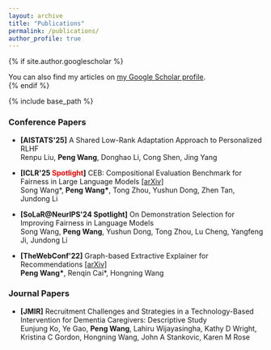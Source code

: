 ```yaml
---
layout: archive
title: "Publications"
permalink: /publications/
author_profile: true
---
```


{% if site.author.googlescholar %}
  <div class="wordwrap">You can also find my articles on <a href="{{site.author.googlescholar}}">my Google Scholar profile</a>.</div>
{% endif %}

{% include base_path %}

<!-- New style rendering if publication categories are defined -->
<!-- {% if site.publication_category %}
  {% for category in site.publication_category  %}
    {% assign title_shown = false %}
    {% for post in site.publications reversed %}
      {% if post.category != category[0] %}
        {% continue %}
      {% endif %}
      {% unless title_shown %}
        <h2>{{ category[1].title }}</h2><hr />
        {% assign title_shown = true %}
      {% endunless %}
      {% include archive-single.html %}
    {% endfor %}
  {% endfor %}
{% else %}
  {% for post in site.publications reversed %}
    {% include archive-single.html %}
  {% endfor %}
{% endif %} -->

### Conference Papers
- **[AISTATS'25]** A Shared Low-Rank Adaptation Approach to Personalized RLHF  
  Renpu Liu, **Peng Wang**, Donghao Li, Cong Shen, Jing Yang
- **[ICLR'25 <span style="color: red;">Spotlight</span>]** CEB: Compositional Evaluation Benchmark for Fairness in Large Language Models [[arXiv]](https://arxiv.org/abs/2407.02408)  
  Song Wang\*, **Peng Wang\***, Tong Zhou, Yushun Dong, Zhen Tan, Jundong Li 

- **[SoLaR@NeurIPS'24 Spotlight]** On Demonstration Selection for Improving Fairness in Language Models  
  Song Wang, **Peng Wang**, Yushun Dong, Tong Zhou, Lu Cheng, Yangfeng Ji, Jundong Li

- **[TheWebConf'22]** Graph-based Extractive Explainer for Recommendations [[arXiv]](https://arxiv.org/abs/2202.09730)  
  **Peng Wang\***, Renqin Cai\*, Hongning Wang

### Journal Papers
- **[JMIR]** Recruitment Challenges and Strategies in a Technology-Based Intervention for Dementia Caregivers: Descriptive Study  
  Eunjung Ko, Ye Gao, **Peng Wang**, Lahiru Wijayasingha, Kathy D Wright, Kristina C Gordon, Hongning Wang, John A Stankovic, Karen M Rose




